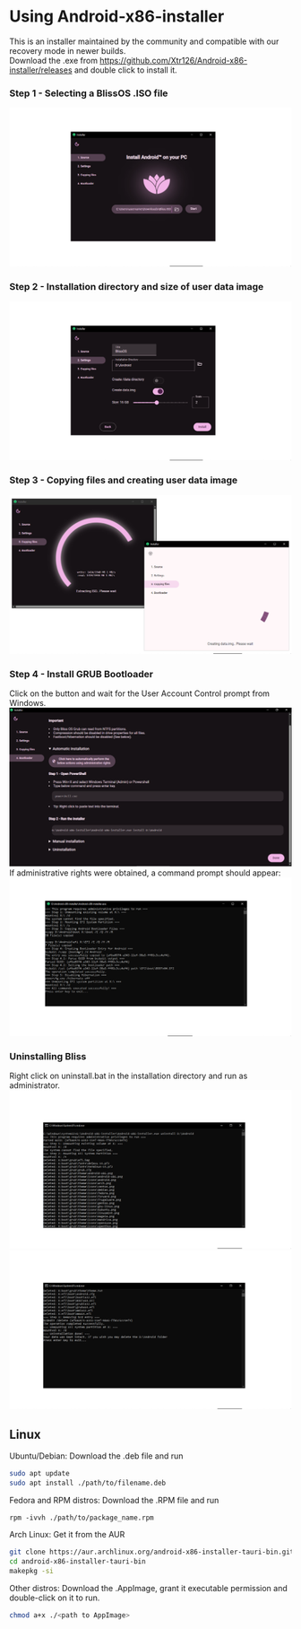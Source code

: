 # Using Android-x86-installer
This is an installer maintained by the community and compatible with our recovery mode in newer builds.  
Download the .exe from https://github.com/Xtr126/Android-x86-installer/releases and double click to install it.
### Step 1 -  Selecting a BlissOS .ISO file
![Click on the icon to select a .ISO](images/Screenshot1.png)

### Step 2 - Installation directory and size of user data image
![Drag the slider to adjust size](images/Screenshot2.png)

### Step 3 - Copying files and creating user data image 
![It may take a while depending on your machine](images/Screenshot3.png)

### Step 4 - Install GRUB Bootloader
Click on the button and wait for the User Account Control prompt from Windows. 
![](images/Screenshot4.png)
If administrative rights were obtained, a command prompt should appear:  
![](images/Screenshot5.png)

### Uninstalling Bliss 
Right click on uninstall.bat in the installation directory and run as administrator.
![Deleting GRUB files from the EFI system partition](images/Screenshot6.png)
![Removing bcd entry for Android](images/Screenshot7.png)

## Linux
Ubuntu/Debian: Download the .deb file and run
```bash
sudo apt update
sudo apt install ./path/to/filename.deb
```
Fedora and RPM distros: Download the .RPM file and run
```
rpm -ivvh ./path/to/package_name.rpm
```
Arch Linux: Get it from the AUR
```bash
git clone https://aur.archlinux.org/android-x86-installer-tauri-bin.git
cd android-x86-installer-tauri-bin
makepkg -si
```
Other distros: Download the .AppImage, grant it executable permission and double-click on it to run.
```bash
chmod a+x ./<path to AppImage>
```
